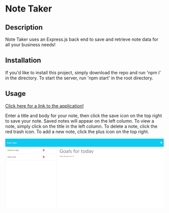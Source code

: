 # Note Taker

## Description

Note Taker uses an Express.js back end to save and retrieve note data for all your business needs!

## Installation

If you'd like to install this project, simply download the repo and run 'npm i' in the directory. To start the server, run 'npm start' in the root directory.

## Usage

[Click here for a link to the application!](https://mighty-wildwood-25165.herokuapp.com/)

Enter a title and body for your note, then click the save icon on the top right to save your note. Saved notes will appear on the left column. To view a note, simply click on the title in the left column. To delete a note, click the red trash icon. To add a new note, click the plus icon on the top right. 

![Note taker](/images/note-taker.png)
